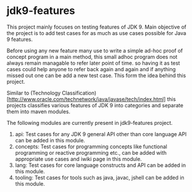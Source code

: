 # jdk9-features

This project mainly focuses on testing features of JDK 9.
Main objective of the project is to add test cases for as much as use cases possible for Java 9 features. 

Before using any new feature many use to write a simple ad-hoc proof of concept program in a main method, this small adhoc program does not always remain managable to refer later point of time. so having it as test cases could help anyone to refer back again and again and if anything missed out one can be add a new test case. This form the idea behind this project.

Similar to (Technology Classification)[http://www.oracle.com/technetwork/java/javase/tech/index.html] this projects classifies various features of JDK 9 into categories and separate them into maven modules.

The following modules are currently present in jdk9-features project.
1. api: 
Test cases for any JDK 9 general API other than core language API can be added in this module.
2. concepts:
Test cases for programming concepts like functional programming or reactive programming etc., can be added with appropriate use cases and iwiki page in this module.
3. lang:
Test cases for core language constructs and API can be added in this module.
4. tooling:
Test cases for tools such as java, javac, jshell can be added in this module.
